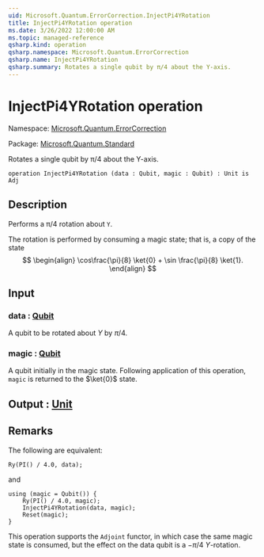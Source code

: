 ```yaml
---
uid: Microsoft.Quantum.ErrorCorrection.InjectPi4YRotation
title: InjectPi4YRotation operation
ms.date: 3/26/2022 12:00:00 AM
ms.topic: managed-reference
qsharp.kind: operation
qsharp.namespace: Microsoft.Quantum.ErrorCorrection
qsharp.name: InjectPi4YRotation
qsharp.summary: Rotates a single qubit by π/4 about the Y-axis.
---
```


# InjectPi4YRotation operation

Namespace: [Microsoft.Quantum.ErrorCorrection](xref:Microsoft.Quantum.ErrorCorrection)

Package: [Microsoft.Quantum.Standard](https://nuget.org/packages/Microsoft.Quantum.Standard)


Rotates a single qubit by π/4 about the Y-axis.

```qsharp
operation InjectPi4YRotation (data : Qubit, magic : Qubit) : Unit is Adj
```


## Description

Performs a π/4 rotation about `Y`.The rotation is performed by consuming a magicstate; that is, a copy of the state$$\begin{align}\cos\frac{\pi}{8} \ket{0} + \sin \frac{\pi}{8} \ket{1}.\end{align}$$

## Input

### data : [Qubit](xref:microsoft.quantum.qsharp.valueliterals#qubit-literals)

A qubit to be rotated about $Y$ by $\pi / 4$.


### magic : [Qubit](xref:microsoft.quantum.qsharp.valueliterals#qubit-literals)

A qubit initially in the magic state. Following applicationof this operation, `magic` is returned to the $\ket{0}$ state.



## Output : [Unit](xref:microsoft.quantum.qsharp.valueliterals#unit-literal)



## Remarks

The following are equivalent:```qsharpRy(PI() / 4.0, data);```and```qsharpusing (magic = Qubit()) {    Ry(PI() / 4.0, magic);    InjectPi4YRotation(data, magic);    Reset(magic);}```This operation supports the `Adjoint` functor, in whichcase the same magic state is consumed, but the effecton the data qubit is a $-\pi/4$ $Y$-rotation.